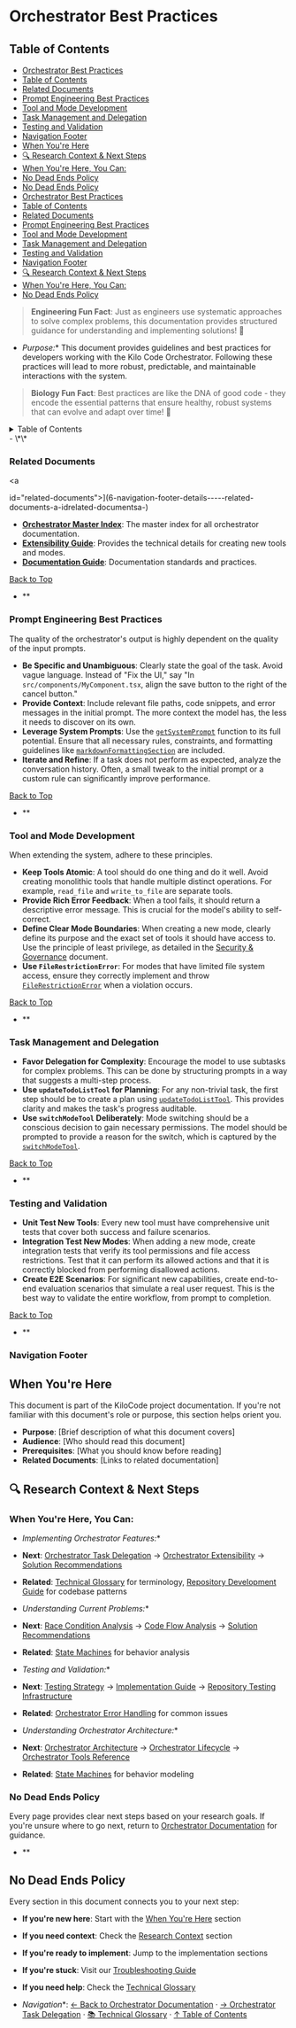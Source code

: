 # Orchestrator Best Practices

## Table of Contents
- [Orchestrator Best Practices](#orchestrator-best-practices)
- [Table of Contents](#table-of-contents)
- [Related Documents](#related-documents)
- [Prompt Engineering Best Practices](#prompt-engineering-best-practices)
- [Tool and Mode Development](#tool-and-mode-development)
- [Task Management and Delegation](#task-management-and-delegation)
- [Testing and Validation](#testing-and-validation)
- [Navigation Footer](#navigation-footer)
- [When You're Here](#when-youre-here)
- [🔍 Research Context & Next Steps](#-research-context--next-steps)
- [When You're Here, You Can:](#when-youre-here-you-can)
- [No Dead Ends Policy](#no-dead-ends-policy)
- [No Dead Ends Policy](#no-dead-ends-policy)
- [Orchestrator Best Practices](#orchestrator-best-practices)
- [Table of Contents](#table-of-contents)
- [Related Documents](#related-documents)
- [Prompt Engineering Best Practices](#prompt-engineering-best-practices)
- [Tool and Mode Development](#tool-and-mode-development)
- [Task Management and Delegation](#task-management-and-delegation)
- [Testing and Validation](#testing-and-validation)
- [Navigation Footer](#navigation-footer)
- [🔍 Research Context & Next Steps](#-research-context--next-steps)
- [When You're Here, You Can:](#when-youre-here-you-can)
- [No Dead Ends Policy](#no-dead-ends-policy)

> **Engineering Fun Fact**: Just as engineers use systematic approaches to solve complex problems,
> this documentation provides structured guidance for understanding and implementing solutions! 🔧

- *Purpose:*\* This document provides guidelines and best practices for developers working with the
  Kilo Code Orchestrator. Following these practices will lead to more robust, predictable, and
  maintainable interactions with the system.

> **Biology Fun Fact**: Best practices are like the DNA of good code - they encode the essential
> patterns that ensure healthy, robust systems that can evolve and adapt over time! 🧬

<details>
<summary>Table of Contents</summary>
- [1. Related Documents](#related-documents)
- [2. Prompt Engineering Best Practices](#prompt-engineering-best-practices)
- [3. Tool and Mode Development](#tool-and-mode-development)
- [4. Task Management and Delegation](#task-management-and-delegation)
- [5. Testing and Validation](#testing-and-validation)
- \[6. Navigation Footer

</details>
- \*\*

### Related Documents

\<a

id="related-documents"></a>]\(6-navigation-footer-details-----related-documents-a-idrelated-documentsa-)

- **[Orchestrator Master Index](../orchestrator/ORCHESTRATOR_INDEX.md)**: The master index for all
  orchestrator
  documentation.
- **[Extensibility Guide](ORCHESTRATOR_EXTENSIBILITY.md)**: Provides the technical details
  for creating new tools and modes.
- **[Documentation Guide](../DOCUMENTATION_GUIDE.md)**: Documentation standards and practices.

[Back to Top](#orchestrator-best-practices)
- \*\*

### Prompt Engineering Best Practices

<a id="prompt-engineering-best-practices"></a>

The quality of the orchestrator's output is highly dependent on the quality of the input prompts.

- **Be Specific and Unambiguous**: Clearly state the goal of the task. Avoid vague language. Instead
  of "Fix the UI," say "In `src/components/MyComponent.tsx`, align the save button to the right of
  the cancel button."
- **Provide Context**: Include relevant file paths, code snippets, and error messages in the initial
  prompt. The more context the model has, the less it needs to discover on its own.
- **Leverage System Prompts**: Use the [`getSystemPrompt`](`[FILE_MOVED_OR_RENAMED]`#L2499) function
  to its full potential. Ensure that all necessary rules, constraints, and formatting guidelines
  like [`markdownFormattingSection`](../../src/core/prompts/sections/markdown-formatting.ts#L1) are
  included.
- **Iterate and Refine**: If a task does not perform as expected, analyze the conversation history.
  Often, a small tweak to the initial prompt or a custom rule can significantly improve performance.

[Back to Top](#orchestrator-best-practices)
- \*\*

### Tool and Mode Development

<a id="tool-and-mode-development"></a>

When extending the system, adhere to these principles.

- **Keep Tools Atomic**: A tool should do one thing and do it well. Avoid creating monolithic tools
  that handle multiple distinct operations. For example, `read_file` and `write_to_file` are
  separate tools.
- **Provide Rich Error Feedback**: When a tool fails, it should return a descriptive error message.
  This is crucial for the model's ability to self-correct.
- **Define Clear Mode Boundaries**: When creating a new mode, clearly define its purpose and the
  exact set of tools it should have access to. Use the principle of least privilege, as detailed in
  the [Security & Governance](ORCHESTRATOR_SECURITY_GOVERNANCE.md) document.
- **Use `FileRestrictionError`**: For modes that have limited file system access, ensure they
  correctly implement and throw [`FileRestrictionError`](`[FILE_MOVED_OR_RENAMED]`#L157) when a
  violation occurs.

[Back to Top](#orchestrator-best-practices)
- \*\*

### Task Management and Delegation

<a id="task-management-and-delegation"></a>

- **Favor Delegation for Complexity**: Encourage the model to use subtasks for complex problems.
  This can be done by structuring prompts in a way that suggests a multi-step process.
- **Use `updateTodoListTool` for Planning**: For any non-trivial task, the first step should be to
  create a plan using [`updateTodoListTool`](../../src/core/tools/updateTodoListTool.ts#L156). This
  provides clarity and makes the task's progress auditable.
- **Use `switchModeTool` Deliberately**: Mode switching should be a conscious decision to gain
  necessary permissions. The model should be prompted to provide a reason for the switch, which is
  captured by the [`switchModeTool`](../../src/core/tools/switchModeTool.ts#L8).

[Back to Top](#orchestrator-best-practices)
- \*\*

### Testing and Validation

<a id="testing-and-validation"></a>

- **Unit Test New Tools**: Every new tool must have comprehensive unit tests that cover both success
  and failure scenarios.
- **Integration Test New Modes**: When adding a new mode, create integration tests that verify its
  tool permissions and file access restrictions. Test that it can perform its allowed actions and
  that it is correctly blocked from performing disallowed actions.
- **Create E2E Scenarios**: For significant new capabilities, create end-to-end evaluation scenarios
  that simulate a real user request. This is the best way to validate the entire workflow, from
  prompt to completion.

[Back to Top](#orchestrator-best-practices)
- \*\*

### Navigation Footer

<a id="navigation-footer"></a>

## When You're Here

This document is part of the KiloCode project documentation. If you're not familiar with this
document's role or purpose, this section helps orient you.

- **Purpose**: \[Brief description of what this document covers]
- **Audience**: \[Who should read this document]
- **Prerequisites**: \[What you should know before reading]
- **Related Documents**: \[Links to related documentation]

## 🔍 Research Context & Next Steps

### When You're Here, You Can:

- *Implementing Orchestrator Features:*\*

- **Next**: [Orchestrator Task Delegation](ORCHESTRATOR_TASK_DELEGATION.md) →
  [Orchestrator Extensibility](ORCHESTRATOR_EXTENSIBILITY.md) →
  [Solution Recommendations](architecture/SOLUTION_RECOMMENDATIONS.md)

- **Related**: [Technical Glossary](GLOSSARY.md) for terminology,
  [Repository Development Guide](architecture/GETTING_STARTED.md) for codebase
  patterns

- *Understanding Current Problems:*\*

- **Next**: [Race Condition Analysis](architecture/README.md) →
  [Code Flow Analysis](architecture/CODE_FLOW_ANALYSIS.md) →
  [Solution Recommendations](architecture/SOLUTION_RECOMMENDATIONS.md)

- **Related**: [State Machines](architecture/README.md) for behavior analysis

- *Testing and Validation:*\*

- **Next**: [Testing Strategy](architecture/TESTING_STRATEGY.md) →
  [Implementation Guide](../architecture/API_DUPLICATION_DEBUG_IMPLEMENTATION.md) →
  [Repository Testing Infrastructure](../testing/TESTING_STRATEGY.md)

- **Related**: [Orchestrator Error Handling](ORCHESTRATOR_ERROR_HANDLING.md) for common issues

- *Understanding Orchestrator Architecture:*\*

- **Next**: [Orchestrator Architecture](ORCHESTRATOR_ARCHITECTURE.md) →
  [Orchestrator Lifecycle](ORCHESTRATOR_LIFECYCLE.md) →
  [Orchestrator Tools Reference](ORCHESTRATOR_TOOLS_REFERENCE.md)

- **Related**: [State Machines](architecture/README.md) for behavior modeling

### No Dead Ends Policy

Every page provides clear next steps based on your research goals. If you're unsure where to go
next, return to [Orchestrator Documentation](README.md) for guidance.
- \*\*

## No Dead Ends Policy

Every section in this document connects you to your next step:

- **If you're new here**: Start with the [When You're Here](#when-youre-here) section

- **If you need context**: Check the [Research Context](#research-context) section

- **If you're ready to implement**: Jump to the implementation sections

- **If you're stuck**: Visit our [Troubleshooting Guide](../tools/TROUBLESHOOTING_GUIDE.md)

- **If you need help**: Check the [Technical Glossary](GLOSSARY.md)

- *Navigation*\*: [← Back to Orchestrator Documentation](README.md) ·
  [→ Orchestrator Task Delegation](ORCHESTRATOR_TASK_DELEGATION.md) ·
  [📚 Technical Glossary](GLOSSARY.md) · [↑ Table of Contents](#-research-context--next-steps)
